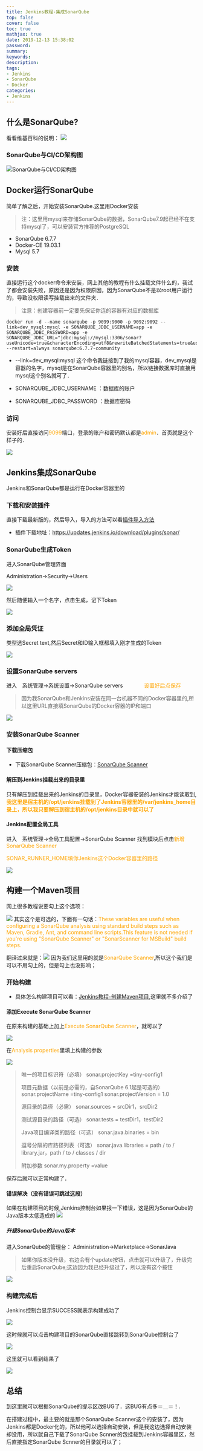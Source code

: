 ```yaml
---
title: Jenkins教程-集成SonarQube
top: false
cover: false
toc: true
mathjax: true
date: 2019-12-13 15:38:02
password:
summary:
keywords:
description:
tags:
- Jenkins
- SonarQube
- Docker
categories:
- Jenkins
---
```




## 什么是SonarQube?

看看维基百科的说明：
![](http://cdn.mjava.top/Fi9bL7TAwFmCYPt3Cz_d0TIwm9rQ)

### SonarQube与CI/CD架构图
![SonarQube与CI/CD架构图](http://cdn.mjava.top/FpResgoc3tny2jvGqaqudPwCwstj)

## Docker运行SonarQube

简单了解之后，开始安装SonarQube.这里用Docker安装

> 注：这里用mysql来存储SonarQube的数据，SonarQube7.9起已经不在支持mysql了，可以安装官方推荐的PostgreSQL

- SonarQube 6.7.7
- Docker-CE 19.03.1
- Mysql 5.7

### 安装

直接运行这个docker命令来安装，网上其他的教程有什么挂载文件什么的，我试了都会安装失败，原因还是因为权限原因，因为SonarQube不是以root用户运行的，导致没权限读写挂载出来的文件夹．

> 注意：创建容器前一定要先保证你连的容器有对应的数据库

```shell
docker run -d --name sonarqube -p 9099:9000 -p 9092:9092 --link=dev_mysql:mysql -e SONARQUBE_JDBC_USERNAME=app -e SONARQUBE_JDBC_PASSWORD=app -e SONARQUBE_JDBC_URL="jdbc:mysql://mysql:3306/sonar?useUnicode=true&characterEncoding=utf8&rewriteBatchedStatements=true&useConfigs=maxPerformance&useSSL=false" --restart=always sonarqube:6.7.7-community
```

- --link=dev_mysql:mysql     这个命令我链接到了我的mysql容器，dev_mysql是容器的名字，mysql是在SonarQube容器里的别名，所以链接数据库时直接用mysql这个别名就可了．

- SONARQUBE_JDBC_USERNAME ：数据库的账户

- SONARQUBE_JDBC_PASSWORD ：数据库密码



### 访问

安装好后直接访问<font color=orange>9099</font>端口，登录的账户和密码默认都是<font color=orange>admin</font>．首页就是这个样子的．

![](http://cdn.mjava.top/Fs08WpcVDcL3n32MxoCNPDMtu1r5)


## Jenkins集成SonarQube

Jenkins和SonarQube都是运行在Docker容器里的

### 下载和安装插件

直接下载最新版的，然后导入，导入的方法可以看[插件导入方法](https://mjava.top/jenkins/problem-jenkins-01/)

- 插件下载地址：https://updates.jenkins.io/download/plugins/sonar/



### SonarQube生成Token

进入SonarQube管理界面

Administration->Security->Users

![](http://cdn.mjava.top/FpFSYEgJfsJIwgNMA6tHHZtdAtpV)



然后随便输入一个名字，点击生成，记下Token

![](http://cdn.mjava.top/FhTOSglZYOrP5poo_mmR3SGoobsD)



### 添加全局凭证

类型选Secret text,然后Secret和ID输入框都填入刚才生成的Token

![](http://cdn.mjava.top/FrKo5EjJ9-78uYbDjBpiuVkeu-_5)

### 设置SonarQube servers

进入　系统管理->系统设置->SonarQube servers　　　　<font color=orange>设置好后点保存</font>

> 因为我SonarQube和Jenkins安装在同一台机器不同的Docker容器里的,所以这里URL直接填SonarQube的Docker容器的IP和端口

![](http://cdn.mjava.top/FpevTpJePMDg9-HSoQoSOCNORHL8)



### 安装SonarQube Scanner

#### 下载压缩包

- 下载SonarQube Scanner压缩包：[SonarQube Scanner](https://binaries.sonarsource.com/Distribution/sonar-scanner-cli/sonar-scanner-cli-4.2.0.1873-linux.zip)

#### 解压到Jenkins挂载出来的目录里

只有解压到挂载出来的Jenkins的目录里，Docker容器安装的Jenkins才能读取到,<font color=orange>**我这里是宿主机的/opt/jenkins挂载到了Jenkins容器里的/var/jenkins_home目录上，所以我只要解压到宿主机的/opt/jenkins目录中就可以了**</font>

#### Jenkins配置全局工具

进入　系统管理->全局工具配置->SonarQube Scanner     找到模块后点击<font color=orange>新增SonarQube Scanner</font>

<font color=orange>SONAR_RUNNER_HOME填你Jenkins这个Docker容器里的路径</font>

![](http://cdn.mjava.top/Fpgv2yqskGjp37mfoxHC6MGtIAPt)



## 构建一个Maven项目

网上很多教程说要勾上这个选项：

![](http://cdn.mjava.top/FsSrQCDF5O9x4sufLZkFRz40toHI)
其实这个是可选的，下面有一句话：<font color=orange>These variables are useful when configuring a SonarQube analysis using standard build steps such as Maven, Gradle, Ant, and command line scripts.This feature is not needed if you're using "SonarQube Scanner" or "SonarScanner for MSBuild" build steps.</font>

翻译过来就是：![](http://cdn.mjava.top/FrM7HmTx_APStJMI0OHlMQO6WL3W)
因为我们这里用的就是<font color=orange>SonarQube Scanner</font>,所以这个我们是可以不用勾上的，但是勾上也没影响；





### 开始构建
- 具体怎么构建项目可以看：[Jenkins教程-创建Maven项目](https://mjava.top/jenkins/build-jenkins-mavne/),这里就不多介绍了

#### 添加Execute SonarQube Scanner

在原来构建的基础上加上<font color=orange>Execute SonarQube Scanner</font>，就可以了

![](http://cdn.mjava.top/FgZ021lPaTWzgOPsG7veK1cn7lIB)

在<font color=orange>Analysis properties</font>里填上构建的参数

![](http://cdn.mjava.top/FiFA65-xUZCh62Y5HfIgxQzvMx7D)

>唯一的项目标识符（必填）
>sonar.projectKey =tiny-config1
>
>项目元数据（以前是必需的，自SonarQube 6.1起是可选的）
>sonar.projectName =tiny-config1
>sonar.projectVersion = 1.0
>
>源目录的路径（必需）
>sonar.sources = srcDir1，srcDir2
>
>测试源目录的路径（可选）
>sonar.tests = testDir1，testDir2
>
>Java项目编译类的路径（可选）
>sonar.java.binaries = bin
>
>逗号分隔的库路径列表（可选）
>sonar.java.libraries = path / to / library.jar，path / to / classes / dir
>
>附加参数
>sonar.my.property =value

保存后就可以正常构建了．

#### 错误解决（没有错误可跳过这段）
如果在构建项目的时候,Jenkins控制台如果报一下错误，这是因为SonarQube的Java版本太低造成的
![](http://cdn.mjava.top/FnTRL4pSwrKk5Xwbzobo89VKHf5m)

##### 升级SonarQube的Java版本

进入SonarQube的管理台： Administration->Marketplace->SonarJava

> 如果你版本没升级，右边会有个update按钮，点击就可以升级了，升级完后重启SonarQube;这边因为我已经升级过了，所以没有这个按钮

![](http://cdn.mjava.top/FgbCXvUiteJ9iGCCYC6qbInX0VSX)



### 构建完成后

Jenkins控制台显示SUCCESS就表示构建成功了

![](http://cdn.mjava.top/FoijfnBHiJAZ7lA7YqmdQb-bEqUF)

这时候就可以点击构建项目的SonarQube直接跳转到SonarQube控制台了

![](http://cdn.mjava.top/FhXgRD7rBp5RBc2D6uBmH5mIBNKJ)


这里就可以看到结果了

![](http://cdn.mjava.top/FkPydWtLuuliKAq1hc8Ex45nnTlu)


## 总结

到这里就可以根据SonarQube的提示区改BUG了．这BUG有点多＝＿＝！.

在搭建过程中，最主要的就是那个SonarQube Scanner这个的安装了，因为Jenkins都是Docker化的，所以他可以选择自动安装，但是我这边选择自动安装却没用，所以就自己下载了SonarQube Scnner的包挂载到Jenkins容器里区，然后直接指定SonarQube Scnner的目录就可以了；